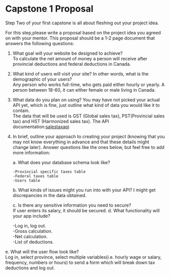 # Capstone 1 Proposal 

Step Two of your first capstone is all about fleshing out your project idea.  


For this step,please write a proposal based on the project idea you agreed on with your mentor. This
proposal should be a 1-2 page document that answers the following questions:  

1. What goal will your website be designed to achieve?  
To calculate the net amount of money a person will receive after provincial deductions and federal deductions in Canada.  

2. What kind of users will visit your site? In other words, what is the demographic of
your users?  
Any person who works full-time, who gets paid either hourly or yearly. A person between 18-60, it can either female or male living in Canada.

3. What data do you plan on using? You may have not picked your actual API yet, which is fine, just outline what kind of data you would like it to contain.  
The data that will be used is GST (Global sales tax), PST(Provincial sales tax) and HST (Harmonized sales tax).
The API documentation:[salestaxapi](https://salestaxapi.ca)  


4. In brief, outline your approach to creating your project (knowing that you may not know everything in advance and that these details might change later). Answer questions like the ones below, but feel free to add more information:
   
   
   a. What does your database schema look like?
   
       -Provincial specific taxes table
       -Federal taxes table
       -Users table

   b. What kinds of issues might you run into with your API?
   I might get discrepancies in the data obtained.

   c. Is there any sensitive information you need to secure?  
   If user enters its salary, it should be secured.
   d. What functionality will your app include?

      
      -Log in, log out.   
      -Gross calculation.  
      -Net calculation.  
      -List of deductions.
    
  e. What will the user flow look like?  
      Log in, select province, select multiple variables(i.e. hourly wage or salary, frequency, numbers or hours) to send a form which will break down tax deductions and log out.

